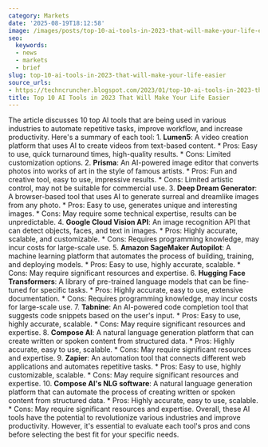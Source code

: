 ```yaml
---
category: Markets
date: '2025-08-19T18:12:58'
image: /images/posts/top-10-ai-tools-in-2023-that-will-make-your-life-easier.jpg
seo:
  keywords:
  - news
  - markets
  - brief
slug: top-10-ai-tools-in-2023-that-will-make-your-life-easier
source_urls:
- https://techncruncher.blogspot.com/2023/01/top-10-ai-tools-in-2023-that-will-make.html
title: Top 10 AI Tools in 2023 That Will Make Your Life Easier
---
```


The article discusses 10 top AI tools that are being used in various industries to automate repetitive tasks, improve workflow, and increase productivity. Here's a summary of each tool:  1. **Lumen5**: A video creation platform that uses AI to create videos from text-based content. 	* Pros: Easy to use, quick turnaround times, high-quality results. 	* Cons: Limited customization options. 2. **Prisma**: An AI-powered image editor that converts photos into works of art in the style of famous artists. 	* Pros: Fun and creative tool, easy to use, impressive results. 	* Cons: Limited artistic control, may not be suitable for commercial use. 3. **Deep Dream Generator**: A browser-based tool that uses AI to generate surreal and dreamlike images from any photo. 	* Pros: Easy to use, generates unique and interesting images. 	* Cons: May require some technical expertise, results can be unpredictable. 4. **Google Cloud Vision API**: An image recognition API that can detect objects, faces, and text in images. 	* Pros: Highly accurate, scalable, and customizable. 	* Cons: Requires programming knowledge, may incur costs for large-scale use. 5. **Amazon SageMaker Autopilot**: A machine learning platform that automates the process of building, training, and deploying models. 	* Pros: Easy to use, highly accurate, scalable. 	* Cons: May require significant resources and expertise. 6. **Hugging Face Transformers**: A library of pre-trained language models that can be fine-tuned for specific tasks. 	* Pros: Highly accurate, easy to use, extensive documentation. 	* Cons: Requires programming knowledge, may incur costs for large-scale use. 7. **Tabnine**: An AI-powered code completion tool that suggests code snippets based on the user's input. 	* Pros: Easy to use, highly accurate, scalable. 	* Cons: May require significant resources and expertise. 8. **Compose AI**: A natural language generation platform that can create written or spoken content from structured data. 	* Pros: Highly accurate, easy to use, scalable. 	* Cons: May require significant resources and expertise. 9. **Zapier**: An automation tool that connects different web applications and automates repetitive tasks. 	* Pros: Easy to use, highly customizable, scalable. 	* Cons: May require significant resources and expertise. 10. **Compose AI's NLG software**: A natural language generation platform that can automate the process of creating written or spoken content from structured data. 	* Pros: Highly accurate, easy to use, scalable. 	* Cons: May require significant resources and expertise.  Overall, these AI tools have the potential to revolutionize various industries and improve productivity. However, it's essential to evaluate each tool's pros and cons before selecting the best fit for your specific needs.